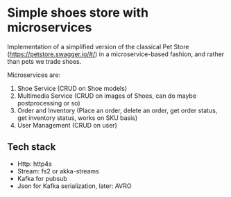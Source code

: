 # Simple shoes store with microservices

Implementation of a simplified version of the classical Pet Store (https://petstore.swagger.io/#/) in a microservice-based fashion, and rather than pets we trade shoes.

Microservices are:

1. Shoe Service (CRUD on Shoe models)
1. Multimedia Service (CRUD on images of Shoes, can do maybe postprocessing or so)
1. Order and Inventory (Place an order, delete an order, get order status, get inventory status, works on SKU basis)
1. User Management (CRUD on user)


## Tech stack
- Http: http4s
- Stream: fs2 or akka-streams
- Kafka for pubsub
- Json for Kafka serialization, later: AVRO